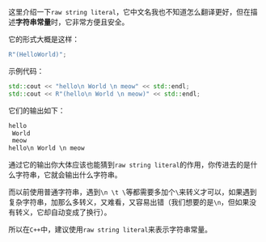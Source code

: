 这里介绍一下`raw string literal`，它中文名我也不知道怎么翻译更好，但在描述**字符串常量**时，它非常方便且安全。

它的形式大概是这样：

```C++
R"(HelloWorld)";
```

示例代码：

```C++
std::cout << "hello\n World \n meow" << std::endl;
std::cout << R"(hello\n World \n meow)" << std::endl;
```

它们的输出如下：

```C++
hello
 World
 meow
hello\n World \n meow
```

通过它的输出你大体应该也能猜到`raw string literal`的作用，你传进去的是什么字符串，它就会输出什么字符串。

而以前使用普通字符串，遇到`\n \t \`等都需要多加个`\`来转义才可以，如果遇到复杂字符串，加那么多转义，又难看，又容易出错（我们想要的是`\n`，但如果没有转义，它却自动变成了换行）。

所以在`C++`中，建议使用`raw string literal`来表示字符串常量。